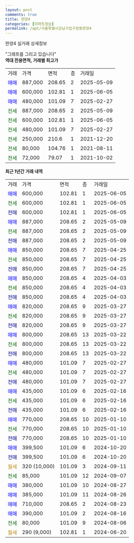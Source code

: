 ```yaml
---
layout: post
comments: true
title: 한양4
categories: [아파트정보]
permalink: /apt/서울특별시강남구압구정동한양4
---
```


한양4 실거래 상세정보

<script type="text/javascript">
  google.charts.load('current', {'packages':['line', 'corechart']});
  google.charts.setOnLoadCallback(drawChart);

  function drawChart() {
    var data = new google.visualization.DataTable();
    data.addColumn('date', '거래일');
    data.addColumn('number', "매매");
    data.addColumn('number', "전세");
    data.addColumn('number', "전매");

    data.addRows([[new Date(Date.parse("2025-06-05")), 600000, null, null], [new Date(Date.parse("2025-06-05")), null, 600000, null], [new Date(Date.parse("2025-06-05")), null, null, 600000], [new Date(Date.parse("2025-05-09")), 887000, null, null], [new Date(Date.parse("2025-05-09")), null, 887000, null], [new Date(Date.parse("2025-05-09")), null, null, 887000], [new Date(Date.parse("2025-04-25")), 850000, null, null], [new Date(Date.parse("2025-04-25")), null, 850000, null], [new Date(Date.parse("2025-04-25")), null, null, 850000], [new Date(Date.parse("2025-04-03")), 850000, null, null], [new Date(Date.parse("2025-04-03")), null, 850000, null], [new Date(Date.parse("2025-04-03")), null, null, 850000], [new Date(Date.parse("2025-03-27")), 820000, null, null], [new Date(Date.parse("2025-03-27")), null, 820000, null], [new Date(Date.parse("2025-03-27")), null, null, 820000], [new Date(Date.parse("2025-03-22")), 800000, null, null], [new Date(Date.parse("2025-03-22")), null, 800000, null], [new Date(Date.parse("2025-03-22")), null, null, 800000], [new Date(Date.parse("2025-02-27")), 480000, null, null], [new Date(Date.parse("2025-02-27")), null, 480000, null], [new Date(Date.parse("2025-02-27")), null, null, 480000], [new Date(Date.parse("2025-02-16")), 435000, null, null], [new Date(Date.parse("2025-02-16")), null, 435000, null], [new Date(Date.parse("2025-02-16")), null, null, 435000], [new Date(Date.parse("2025-01-10")), 770000, null, null], [new Date(Date.parse("2025-01-10")), null, 770000, null], [new Date(Date.parse("2025-01-10")), null, null, 770000], [new Date(Date.parse("2024-10-20")), 399500, null, null], [new Date(Date.parse("2024-10-20")), null, null, 399500], [new Date(Date.parse("2024-09-11")), null, null, null], [new Date(Date.parse("2024-09-07")), null, 85000, null], [new Date(Date.parse("2024-08-27")), 380000, null, null], [new Date(Date.parse("2024-08-26")), 385000, null, null], [new Date(Date.parse("2024-08-23")), 710000, null, null], [new Date(Date.parse("2024-08-16")), 390000, null, null], [new Date(Date.parse("2024-08-06")), null, 80000, null], [new Date(Date.parse("2024-06-20")), null, null, null]]);

    var options = {
      hAxis: {
        format: 'yyyy/MM/dd'
      },    
      lineWidth: 0,
      pointsVisible: true,    
      title: '최근 1년간 유형별 실거래가 분포',
      legend: { position: 'bottom' }
    };

    var formatter = new google.visualization.NumberFormat({pattern:'###,###'} );
    formatter.format(data, 1);
    formatter.format(data, 2);
    
    setTimeout(function() {
        var chart = new google.visualization.LineChart(document.getElementById('columnchart_material'));
        chart.draw(data, (options));
        document.getElementById('loading').style.display = 'none';
    }, 200);
  }
</script>


<div id="loading" style="z-index:20; display: block; margin-left: 0px">"그래프를 그리고 있습니다"</div>
<div id="columnchart_material" style="width: 95%; margin-left: 0px; display: block"></div>
<!-- contents start -->
<b>역대 전용면적, 거래별 최고가</b>
<table class="sortable">
    <tr>
      <td>거래</td>
      <td>가격</td>
      <td>면적</td>
      <td>층</td>
      <td>거래일</td>
    </tr>
        <tr>
          <td><a style="color: blue">매매</a></td>
          <td>887,000</td>
          <td>208.65</td>
          <td>2</td>
          <td>2025-05-09</td>
        </tr>            <tr>
          <td><a style="color: blue">매매</a></td>
          <td>600,000</td>
          <td>102.81</td>
          <td>1</td>
          <td>2025-06-05</td>
        </tr>            <tr>
          <td><a style="color: blue">매매</a></td>
          <td>480,000</td>
          <td>101.09</td>
          <td>7</td>
          <td>2025-02-27</td>
        </tr>        
        <tr>
              <td><a style="color: darkgreen">전세</a></td>
              <td>887,000</td>
              <td>208.65</td>
              <td>2</td>
              <td>2025-05-09</td>
            </tr>            <tr>
              <td><a style="color: darkgreen">전세</a></td>
              <td>600,000</td>
              <td>102.81</td>
              <td>1</td>
              <td>2025-06-05</td>
            </tr>            <tr>
              <td><a style="color: darkgreen">전세</a></td>
              <td>480,000</td>
              <td>101.09</td>
              <td>7</td>
              <td>2025-02-27</td>
            </tr>            <tr>
              <td><a style="color: darkgreen">전세</a></td>
              <td>250,000</td>
              <td>210.6</td>
              <td>1</td>
              <td>2021-12-20</td>
            </tr>            <tr>
              <td><a style="color: darkgreen">전세</a></td>
              <td>80,000</td>
              <td>104.76</td>
              <td>1</td>
              <td>2021-08-11</td>
            </tr>            <tr>
              <td><a style="color: darkgreen">전세</a></td>
              <td>72,000</td>
              <td>79.07</td>
              <td>1</td>
              <td>2021-10-02</td>
            </tr>        
    
</table>

<b>최근 1년간 거래 내역</b>

<table class="sortable">
    <tr>
      <td>거래</td>
      <td>가격</td>
      <td>면적</td>
      <td>층</td>
      <td>거래일</td>
    </tr>
    <tr>
      <td><a style="color: blue">매매</a></td>
      <td>600,000</td>
      <td>102.81</td>
      <td>1</td>
      <td>2025-06-05</td>
    </tr>          <tr>
      <td><a style="color: darkgreen">전세</a></td>
      <td>600,000</td>
      <td>102.81</td>
      <td>1</td>
      <td>2025-06-05</td>
    </tr>          <tr>
      <td><a style="color: darkblue">전매</a></td>
      <td>600,000</td>
      <td>102.81</td>
      <td>1</td>
      <td>2025-06-05</td>
    </tr>          <tr>
      <td><a style="color: blue">매매</a></td>
      <td>887,000</td>
      <td>208.65</td>
      <td>2</td>
      <td>2025-05-09</td>
    </tr>          <tr>
      <td><a style="color: darkgreen">전세</a></td>
      <td>887,000</td>
      <td>208.65</td>
      <td>2</td>
      <td>2025-05-09</td>
    </tr>          <tr>
      <td><a style="color: darkblue">전매</a></td>
      <td>887,000</td>
      <td>208.65</td>
      <td>2</td>
      <td>2025-05-09</td>
    </tr>          <tr>
      <td><a style="color: blue">매매</a></td>
      <td>850,000</td>
      <td>208.65</td>
      <td>7</td>
      <td>2025-04-25</td>
    </tr>          <tr>
      <td><a style="color: darkgreen">전세</a></td>
      <td>850,000</td>
      <td>208.65</td>
      <td>7</td>
      <td>2025-04-25</td>
    </tr>          <tr>
      <td><a style="color: darkblue">전매</a></td>
      <td>850,000</td>
      <td>208.65</td>
      <td>7</td>
      <td>2025-04-25</td>
    </tr>          <tr>
      <td><a style="color: blue">매매</a></td>
      <td>850,000</td>
      <td>208.65</td>
      <td>4</td>
      <td>2025-04-03</td>
    </tr>          <tr>
      <td><a style="color: darkgreen">전세</a></td>
      <td>850,000</td>
      <td>208.65</td>
      <td>4</td>
      <td>2025-04-03</td>
    </tr>          <tr>
      <td><a style="color: darkblue">전매</a></td>
      <td>850,000</td>
      <td>208.65</td>
      <td>4</td>
      <td>2025-04-03</td>
    </tr>          <tr>
      <td><a style="color: blue">매매</a></td>
      <td>820,000</td>
      <td>208.65</td>
      <td>9</td>
      <td>2025-03-27</td>
    </tr>          <tr>
      <td><a style="color: darkgreen">전세</a></td>
      <td>820,000</td>
      <td>208.65</td>
      <td>9</td>
      <td>2025-03-27</td>
    </tr>          <tr>
      <td><a style="color: darkblue">전매</a></td>
      <td>820,000</td>
      <td>208.65</td>
      <td>9</td>
      <td>2025-03-27</td>
    </tr>          <tr>
      <td><a style="color: blue">매매</a></td>
      <td>800,000</td>
      <td>208.65</td>
      <td>13</td>
      <td>2025-03-22</td>
    </tr>          <tr>
      <td><a style="color: darkgreen">전세</a></td>
      <td>800,000</td>
      <td>208.65</td>
      <td>13</td>
      <td>2025-03-22</td>
    </tr>          <tr>
      <td><a style="color: darkblue">전매</a></td>
      <td>800,000</td>
      <td>208.65</td>
      <td>13</td>
      <td>2025-03-22</td>
    </tr>          <tr>
      <td><a style="color: blue">매매</a></td>
      <td>480,000</td>
      <td>101.09</td>
      <td>7</td>
      <td>2025-02-27</td>
    </tr>          <tr>
      <td><a style="color: darkgreen">전세</a></td>
      <td>480,000</td>
      <td>101.09</td>
      <td>7</td>
      <td>2025-02-27</td>
    </tr>          <tr>
      <td><a style="color: darkblue">전매</a></td>
      <td>480,000</td>
      <td>101.09</td>
      <td>7</td>
      <td>2025-02-27</td>
    </tr>          <tr>
      <td><a style="color: blue">매매</a></td>
      <td>435,000</td>
      <td>101.09</td>
      <td>6</td>
      <td>2025-02-16</td>
    </tr>          <tr>
      <td><a style="color: darkgreen">전세</a></td>
      <td>435,000</td>
      <td>101.09</td>
      <td>6</td>
      <td>2025-02-16</td>
    </tr>          <tr>
      <td><a style="color: darkblue">전매</a></td>
      <td>435,000</td>
      <td>101.09</td>
      <td>6</td>
      <td>2025-02-16</td>
    </tr>          <tr>
      <td><a style="color: blue">매매</a></td>
      <td>770,000</td>
      <td>208.65</td>
      <td>10</td>
      <td>2025-01-10</td>
    </tr>          <tr>
      <td><a style="color: darkgreen">전세</a></td>
      <td>770,000</td>
      <td>208.65</td>
      <td>10</td>
      <td>2025-01-10</td>
    </tr>          <tr>
      <td><a style="color: darkblue">전매</a></td>
      <td>770,000</td>
      <td>208.65</td>
      <td>10</td>
      <td>2025-01-10</td>
    </tr>          <tr>
      <td><a style="color: blue">매매</a></td>
      <td>399,500</td>
      <td>101.09</td>
      <td>6</td>
      <td>2024-10-20</td>
    </tr>          <tr>
      <td><a style="color: darkblue">전매</a></td>
      <td>399,500</td>
      <td>101.09</td>
      <td>6</td>
      <td>2024-10-20</td>
    </tr>          <tr>
      <td><a style="color: darkgoldenrod">월세</a></td>
      <td>320 (10,000)</td>
      <td>101.09</td>
      <td>3</td>
      <td>2024-09-11</td>
    </tr>          <tr>
      <td><a style="color: darkgreen">전세</a></td>
      <td>85,000</td>
      <td>101.09</td>
      <td>12</td>
      <td>2024-09-07</td>
    </tr>          <tr>
      <td><a style="color: blue">매매</a></td>
      <td>380,000</td>
      <td>101.09</td>
      <td>10</td>
      <td>2024-08-27</td>
    </tr>          <tr>
      <td><a style="color: blue">매매</a></td>
      <td>385,000</td>
      <td>101.09</td>
      <td>11</td>
      <td>2024-08-26</td>
    </tr>          <tr>
      <td><a style="color: blue">매매</a></td>
      <td>710,000</td>
      <td>208.65</td>
      <td>2</td>
      <td>2024-08-23</td>
    </tr>          <tr>
      <td><a style="color: blue">매매</a></td>
      <td>390,000</td>
      <td>101.09</td>
      <td>2</td>
      <td>2024-08-16</td>
    </tr>          <tr>
      <td><a style="color: darkgreen">전세</a></td>
      <td>80,000</td>
      <td>101.09</td>
      <td>9</td>
      <td>2024-08-06</td>
    </tr>          <tr>
      <td><a style="color: darkgoldenrod">월세</a></td>
      <td>290 (9,000)</td>
      <td>102.81</td>
      <td>1</td>
      <td>2024-06-20</td>
    </tr>      </table>
<!-- contents end -->    

